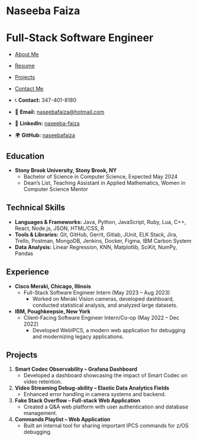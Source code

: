 # Naseeba Faiza
# Full-Stack Software Engineer

- [About Me](./about.md)
- [Resume](./resume.md)
- [Projects](./projects.md)
- [Contact Me](./contact.md)


- 📞 **Contact:** 347-401-8180
- 📧 **Email:** naseebafaiza@hotmail.com  
- 💼 **LinkedIn:** [naseeba-faiza](https://www.linkedin.com/naseeba-faiza)
- 🌍 **GitHub:** [naseebafaiza](https://github.com/naseebafaiza)

## Education

- **Stony Brook University, Stony Brook, NY**
  - Bachelor of Science in Computer Science, Expected May 2024
  - Dean’s List, Teaching Assistant in Applied Mathematics, Women in Computer Science Mentor

## Technical Skills

- **Languages & Frameworks:** Java, Python, JavaScript, Ruby, Lua, C++, React, Node.js, JSON, HTML/CSS, R
- **Tools & Libraries:** Git, GitHub, Gerrit, Gitlab, JUnit, ELK Stack, Jira, Trello, Postman, MongoDB, Jenkins, Docker, Figma, IBM Carbon System
- **Data Analysis:** Linear Regression, KNN, Matplotlib, SciKit, NumPy, Pandas

## Experience

- **Cisco Meraki, Chicago, Illinois**
  - Full-Stack Software Engineer Intern (May 2023 – Aug 2023)
    - Worked on Meraki Vision cameras, developed dashboard, conducted statistical analysis, and analyzed large datasets.
- **IBM, Poughkeepsie, New York**
  - Client-Facing Software Engineer Intern/Co-op (May 2022 – Dec 2022)
    - Developed WebIPCS, a modern web application for debugging and modernizing legacy applications.

## Projects

1. **Smart Codec Observability – Grafana Dashboard**
   - Developed a dashboard showcasing the impact of Smart Codec on video retention.
2. **Video Streaming Debug-ability – Elastic Data Analytics Fields**
   - Enhanced error handling in camera systems and backend.
3. **Fake Stack Overflow – Full-stack Web Application**
   - Created a Q&A web platform with user authentication and database management.
4. **Commands Playlist – Web Application**
   - Built an internal tool for sharing important IPCS commands for z/OS debugging.
